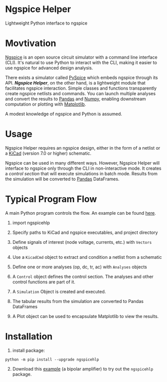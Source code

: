 # Ngspice Helper
Lightweight Python interface to ngspice

# Movtivation
[Ngspice](https://ngspice.sourceforge.io/) is an open source circuit simulator with a command line interface (CLI). It's natural to use Python to interact with the CLI, making it easier to use ngspice for advanced design analysis.

There exists a simulator called [PySpice](https://github.com/PySpice-org/PySpice) which embeds ngspice through its API. ***Ngspice Helper***, on the other hand, is a lightweight module that facilitates ngspice interaction. Simple classes and functions transparently create ngspice netlists and commands. You can launch multiple analyses and convert the results to [Pandas](https://pandas.pydata.org/) and [Numpy](https://numpy.org/), enabling downstream computation or plotting with [Matplotlib](https://matplotlib.org/).

A modest knowledge of ngspice and Python is assumed.

# Usage
Ngspice Helper requires an ngspice design, either in the form of a netlist or a [KiCad](https://www.kicad.org/) (version 7.0 or higher) schematic.

Ngspice can be used in many different ways. However, Ngspice Helper will interface to ngspice only through the CLI in non-interactive mode. It creates a *control section* that will execute simulations in batch mode. Results from the simulation will be converted to [Pandas](https://pandas.pydata.org/) DataFrames.


# Typical Program Flow
A main Python program controls the flow. An example can be found [here](https://github.com/astorguy/bc546_amp).

1. import ngspicehlp

1. Specify paths to KiCad and ngspice executables, and project directory

1. Define signals of interest (node voltage, currents, etc.) with `Vectors` objects

1. Use a `KicadCmd` object to extract and condition a netlist from a schematic

1. Define one or more analyses (op, dc, tr, ac) with `Analyses` objects

1. A `Control` object defines the control section. The analyses and other control functions are part of it.

1. A `Simulation` Object is created and executed.

1. The tabular results from the simulation are converted to Pandas DataFrames

1. A Plot object can be used to encapsulate Matplotlib to view the results.

# Installation

1. install package:

`python -m pip install --upgrade ngspicehlp`

2. Download this [example](https://github.com/astorguy/bc546_amp) (a bipolar amplifier) to try out the `ngspicehlp` package.